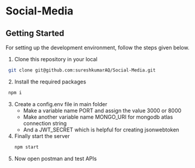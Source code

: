 # Social-Media
## Getting Started
For setting up the development environment, follow the steps given below.

1. Clone this repository in your local
```sh
 git clone git@github.com:sureshkumarAQ/Social-Media.git
```
2. Install the required packages
```sh
 npm i
```
3. Create a config.env file in main folder
   - Make a variable name PORT and assign the value 3000 or 8000
   - Make another variable name MONGO_URI for mongodb atlas connection string 
   - And a JWT_SECRET which is helpful for creating jsonwebtoken 
4. Finally start the server 
   ```sh
   npm start
   ```
5. Now open postman and test APIs

